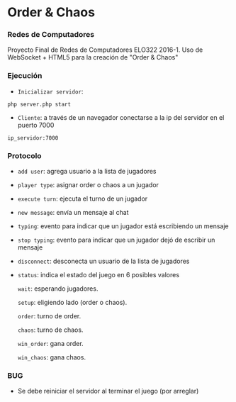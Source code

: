 
# Order & Chaos #

### Redes de Computadores ###

Proyecto Final de Redes de Computadores ELO322 2016-1. Uso de WebSocket + HTML5 para la creación de "Order & Chaos"

### Ejecución ###
* `Inicializar servidor`: 
```
php server.php start
```
* `Cliente`: a través de un navegador conectarse a la ip del servidor en el puerto 7000
```
ip_servidor:7000
```

### Protocolo ###
* `add user`: agrega usuario a la lista de jugadores
* `player type`: asignar order o chaos a un jugador
* `execute turn`: ejecuta el turno de un jugador
* `new message`: envía un mensaje al chat
* `typing`: evento para indicar que un jugador está escribiendo un mensaje
* `stop typing`: evento para indicar que un jugador dejó de escribir un mensaje
* `disconnect`: desconecta un usuario de la lista de jugadores
* `status`: indica el estado del juego en 6 posibles valores

  `wait`: esperando jugadores.
  
  `setup`: eligiendo lado (order o chaos).
  
  `order`: turno de order.
  
  `chaos`: turno de chaos.
  
  `win_order`: gana order.
  
  `win_chaos`: gana chaos.
  
### BUG ###
* Se debe reiniciar el servidor al terminar el juego (por arreglar)
